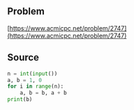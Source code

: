 ## Problem

[https://www.acmicpc.net/problem/2747](https://www.acmicpc.net/problem/2747)

## Source

```py
n = int(input())
a, b = 1, 0
for i in range(n):
    a, b = b, a + b
print(b)
```
